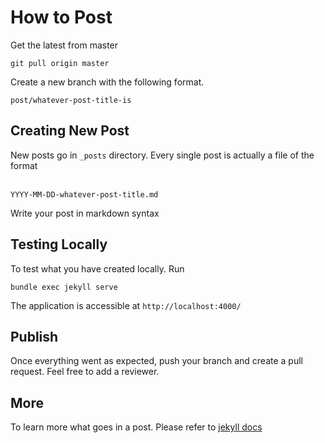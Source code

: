 # How to Post

Get the latest from master
```
git pull origin master
```

Create a new branch with the following format.

```
post/whatever-post-title-is
```

## Creating New Post

New posts go in `_posts` directory. Every single post is actually a file of the format<br><br>

```
YYYY-MM-DD-whatever-post-title.md
```

Write your post in markdown syntax

## Testing Locally

To test what you have created locally. Run <br>

```
bundle exec jekyll serve
```

The application is accessible at `http://localhost:4000/`

## Publish

Once everything went as expected, push your branch and create a pull request. Feel free to add a reviewer.

## More

To learn more what goes in a post. Please refer to [jekyll docs](https://jekyllrb.com/docs/)
